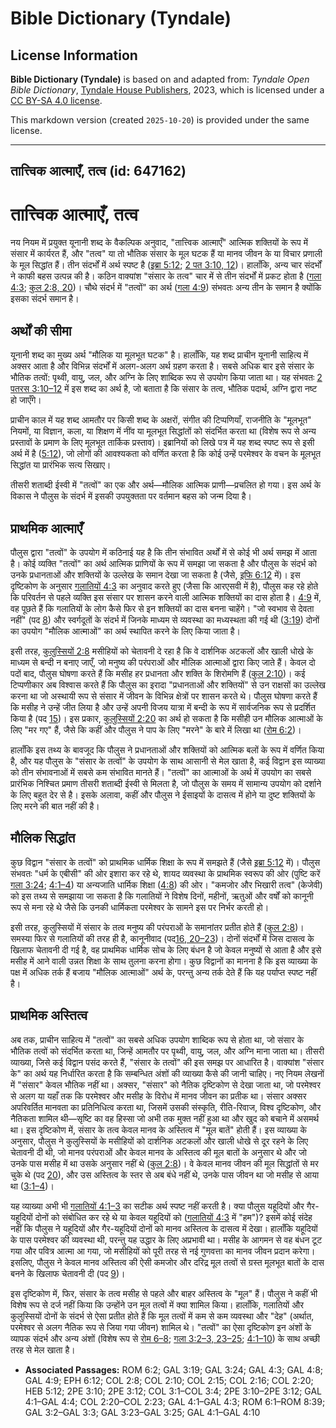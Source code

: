 # Bible Dictionary (Tyndale)

## License Information

**Bible Dictionary (Tyndale)** is based on and adapted from: _Tyndale Open Bible Dictionary_, [Tyndale House Publishers](https://tyndaleopenresources.com/), 2023, which is licensed under a [CC BY-SA 4.0 license](https://creativecommons.org/licenses/by-sa/4.0/legalcode.en).

This markdown version (created `2025-10-20`) is provided under the same license.



--------------------------------

## तात्त्विक आत्माएँ, तत्व (id: 647162)

तात्त्विक आत्माएँ, तत्व
=======================

नय नियम में प्रयुक्त यूनानी शब्द के वैकल्पिक अनुवाद, "तात्त्विक आत्माएँ" आत्मिक शक्तियों के रूप में संसार में कार्यरत हैं, और "तत्व" या तो भौतिक संसार के मूल घटक हैं या मानव जीवन के या विचार प्रणाली के मूल सिद्धांत हैं। तीन संदर्भों में अर्थ स्पष्ट है ([इब्रा 5:12](https://ref.ly/Heb5:12); [2 पत 3:10, 12](https://ref.ly/2Pet3:10,2Pet3:12))। हालाँकि, अन्य चार संदर्भों ने काफी बहस उत्पन्न की है। कठिन वाक्यांश "संसार के तत्व" चार में से तीन संदर्भों में प्रकट होता है ([गला 4:3](https://ref.ly/Gal4:3); [कुल 2:8, 20](https://ref.ly/Col2:8,Col2:20))। चौथे संदर्भ में "तत्वों" का अर्थ ([गला 4:9](https://ref.ly/Gal4:9)) संभवतः अन्य तीन के समान है क्योंकि इसका संदर्भ समान है।

अर्थों की सीमा
--------------

यूनानी शब्द का मुख्य अर्थ "मौलिक या मूलभूत घटक" है। हालाँकि, यह शब्द प्राचीन यूनानी साहित्य में अक्सर आता है और विभिन्न संदर्भों में अलग\-अलग अर्थ ग्रहण करता है। सबसे अधिक बार इसे संसार के भौतिक तत्वों: पृथ्वी, वायु, जल, और अग्नि के लिए शाब्दिक रूप से उपयोग किया जाता था। यह संभवतः [2 पतरस 3:10–12](https://ref.ly/2Pet3:10-2Pet3:12) में इस शब्द का अर्थ है, जो बताता है कि संसार के तत्व, भौतिक पदार्थ, अग्नि द्वारा नष्ट हो जाएँगे।

प्राचीन काल में यह शब्द आमतौर पर किसी शब्द के अक्षरों, संगीत की टिप्पणियाँ, राजनीति के "मूलभूत" नियमों, या विज्ञान, कला, या शिक्षण में नींव या मूलभूत सिद्धांतों को संदर्भित करता था (विशेष रूप से अन्य प्रस्तावों के प्रमाण के लिए मूलभूत तार्किक प्रस्ताव)। इब्रानियों को लिखे पत्र में यह शब्द स्पष्ट रूप से इसी अर्थ में है ([5:12](https://ref.ly/Heb5:12)), जो लोगों की आवश्यकता को वर्णित करता है कि कोई उन्हें परमेश्वर के वचन के मूलभूत सिद्धांत या प्रारंभिक सत्य सिखाए।

तीसरी शताब्दी ईस्वी में "तत्वों" का एक और अर्थ—मौलिक आत्मिक प्राणी—प्रचलित हो गया। इस अर्थ के विकास ने पौलुस के संदर्भ में इसकी उपयुक्तता पर वर्तमान बहस को जन्म दिया है।

प्राथमिक आत्माएँ
----------------

पौलुस द्वारा "तत्वों" के उपयोग में कठिनाई यह है कि तीन संभावित अर्थों में से कोई भी अर्थ समझ में आता है। कोई व्यक्ति "तत्वों" का अर्थ आत्मिक प्राणियों के रूप में समझा जा सकता है और पौलुस के संदर्भ को उनके प्रधानताओं और शक्तियों के उल्लेख के समान देखा जा सकता है (जैसे, [इफि 6:12](https://ref.ly/Eph6:12) में)। इस दृष्टिकोण के अनुसार [गलातियों 4:3](https://ref.ly/Gal4:3) का अनुवाद करते हुए (जैसा कि आरएसवी में है), पौलुस कह रहे होते कि परिवर्तन से पहले व्यक्ति इस संसार पर शासन करने वाली आत्मिक शक्तियों का दास होता है। [4:9](https://ref.ly/Gal4:9) में, वह पूछते हैं कि गलातियों के लोग कैसे फिर से इन शक्तियों का दास बनना चाहेंगे। "जो स्वभाव से देवता नहीं" (पद [8](https://ref.ly/Gal4:8)) और स्वर्गदूतों के संदर्भ में जिनके माध्यम से व्यवस्था का मध्यस्थता की गई थी ([3:19](https://ref.ly/Gal3:19)) दोनों का उपयोग "मौलिक आत्माओं" का अर्थ स्थापित करने के लिए किया जाता है।

इसी तरह, [कुलुस्सियों 2:8](https://ref.ly/Col2:8) मसीहियों को चेतावनी दे रहा है कि वे दार्शनिक अटकलों और खाली धोखे के माध्यम से बन्दी न बनाए जाएँ, जो मनुष्य की परंपराओं और मौलिक आत्माओं द्वारा किए जाते हैं। केवल दो पदों बाद, पौलुस घोषणा करते हैं कि मसीह हर प्रधानता और शक्ति के शिरोमणि हैं ([कुल 2:10](https://ref.ly/Col2:10))। कई टिप्पणीकार अब विश्वास करते हैं कि पौलुस का इरादा "प्रधानताओं और शक्तियों" से उन राक्षसों का उल्लेख करना था जो अस्थायी रूप से संसार में जीवन के विभिन्न क्षेत्रों पर शासन करते थे। पौलुस घोषणा करते हैं कि मसीह ने उन्हें जीत लिया है और उन्हें अपनी विजय यात्रा में बन्दी के रूप में सार्वजनिक रूप से प्रदर्शित किया है (पद [15](https://ref.ly/Col2:15))। इस प्रकार, [कुलुस्सियों 2:20](https://ref.ly/Col2:20) का अर्थ हो सकता है कि मसीही उन मौलिक आत्माओं के लिए "मर गए" हैं, जैसे कि कहीं और पौलुस ने पाप के लिए "मरने" के बारे में लिखा था ([रोम 6:2](https://ref.ly/Rom6:2))।

हालाँकि इस तथ्य के बावजूद कि पौलुस ने प्रधानताओं और शक्तियों को आत्मिक बलों के रूप में वर्णित किया है, और यह पौलुस के "संसार के तत्वों" के उपयोग के साथ आसानी से मेल खाता है, कई विद्वान इस व्याख्या को तीन संभावनाओं में सबसे कम संभावित मानते हैं। "तत्वों" का आत्माओं के अर्थ में उपयोग का सबसे प्रारंभिक निश्चित प्रमाण तीसरी शताब्दी ईस्वी से मिलता है, जो पौलुस के समय में सामान्य उपयोग को दर्शाने के लिए बहुत देर से है। इसके अलावा, कहीं और पौलुस ने ईसाइयों के दासत्व में होने या दुष्ट शक्तियों के लिए मरने की बात नहीं की है।

मौलिक सिद्धांत
--------------

कुछ विद्वान "संसार के तत्वों" को प्राथमिक धार्मिक शिक्षा के रूप में समझते हैं (जैसे [इब्रा 5:12](https://ref.ly/Heb5:12) में)। पौलुस संभवतः "धर्म के एबीसी" की ओर इशारा कर रहे थे, शायद व्यवस्था के प्राथमिक स्वरूप की ओर (पुष्टि करें [गला 3:24](https://ref.ly/Gal3:24); [4:1–4](https://ref.ly/Gal4:1-Gal4:4)) या अन्यजाति धार्मिक शिक्षा ([4:8](https://ref.ly/Gal4:8)) की ओर। "कमजोर और भिखारी तत्व" (केजेवी) को इस तथ्य से समझाया जा सकता है कि गलातियों ने विशेष दिनों, महीनों, ऋतुओं और वर्षों को कानूनी रूप से मना रहे थे जैसे कि उनकी धार्मिकता परमेश्वर के सामने इस पर निर्भर करती हो।

इसी तरह, कुलुस्सियों में संसार के तत्व मनुष्य की परंपराओं के समानांतर प्रतीत होते हैं ([कुल 2:8](https://ref.ly/Col2:8))। समस्या फिर से गलातियों की तरह ही है, कानूनीवाद (पद[16, 20–23](https://ref.ly/Col2:16,Col2:20-Col2:23))। दोनों संदर्भों में जिस दासत्व के खिलाफ चेतावनी दी गई है, वह प्राथमिक धार्मिक सोच के लिए बंधन है जो केवल मनुष्यों से आता है और इसे मसीह में आने वाली उन्नत शिक्षा के साथ तुलना करना होगा। कुछ विद्वानों का मानना ​​है कि इस व्याख्या के पक्ष में अधिक तर्क हैं बजाय "मौलिक आत्माओं" अर्थ के, परन्तु अन्य तर्क देते हैं कि यह पर्याप्त स्पष्ट नहीं है।

प्राथमिक अस्तित्व
-----------------

अब तक, प्राचीन साहित्य में "तत्वों" का सबसे अधिक उपयोग शाब्दिक रूप से होता था, जो संसार के भौतिक तत्वों को संदर्भित करता था, जिन्हें आमतौर पर पृथ्वी, वायु, जल, और अग्नि माना जाता था। तीसरी व्याख्या, जिसे कई विद्वान पसंद करते हैं, "संसार के तत्वों" की इस समझ पर आधारित है। वाक्यांश "संसार के" का अर्थ यह निर्धारित करता है कि सम्बन्धित अंशों की व्याख्या कैसे की जानी चाहिए। नए नियम लेखनों में "संसार" केवल भौतिक नहीं था। अक्सर, "संसार" को नैतिक दृष्टिकोण से देखा जाता था, जो परमेश्वर से अलग या यहाँ तक कि परमेश्वर और मसीह के विरोध में मानव जीवन का प्रतीक था। संसार अक्सर अपरिवर्तित मानवता का प्रतिनिधित्व करता था, जिसमें उसकी संस्कृति, रीति\-रिवाज, विश्व दृष्टिकोण, और नैतिकता शामिल थी—सृष्टि का वह हिस्सा जो अभी तक मुक्त नहीं हुआ था और खुद को बचाने में असमर्थ था। इस दृष्टिकोण में, संसार के तत्व केवल मानव के अस्तित्व में "मूल बातें" होती हैं। इस व्याख्या के अनुसार, पौलुस ने कुलुस्सियों के मसीहियों को दार्शनिक अटकलों और खाली धोखे से दूर रहने के लिए चेतावनी दी थी, जो मानव परंपराओं और केवल मानव के अस्तित्व की मूल बातों के अनुसार थे और जो उनके पास मसीह में था उसके अनुसार नहीं थे ([कुल 2:8](https://ref.ly/Col2:8))। वे केवल मानव जीवन की मूल सिद्धांतों से मर चुके थे (पद [20](https://ref.ly/Col2:20)), और उस अस्तित्व के स्तर से अब बंधे नहीं थे, उनके पास जीवन था जो मसीह से आया था ([3:1–4](https://ref.ly/Col3:1-Col3:4))।

यह व्याख्या अभी भी [गलातियों 4:1–3](https://ref.ly/Gal4:1-Gal4:3) का सटीक अर्थ स्पष्ट नहीं करती है। क्या पौलुस यहूदियों और गैर\-यहूदियों दोनों को संबोधित कर रहे थे या केवल यहूदियों को ([गलातियों 4:3](https://ref.ly/Gal4:3) में "हम")? इसमें कोई संदेह नहीं कि पौलुस ने यहूदियों और गैर\-यहूदियों दोनों को मानव अस्तित्व के दासत्व में देखा। हालाँकि यहूदियों के पास परमेश्वर की व्यवस्था थी, परन्तु यह उद्धार के लिए अप्रभावी था। मसीह के आगमन से वह बंधन टूट गया और पवित्र आत्मा आ गया, जो मसीहियों को पूरी तरह से नई गुणवत्ता का मानव जीवन प्रदान करेगा। इसलिए, पौलुस ने केवल मानव अस्तित्व की ऐसी कमजोर और दरिद्र मूल तत्वों से ग्रस्त मूलभूत बातों के दास बनने के खिलाफ चेतावनी दी (पद [9](https://ref.ly/Gal4:9))।

इस दृष्टिकोण में, फिर, संसार के तत्व मसीह से पहले और बाहर अस्तित्व के "मूल" हैं। पौलुस ने कहीं भी विशेष रूप से दर्ज नहीं किया कि उन्होंने उन मूल तत्वों में क्या शामिल किया। हालाँकि, गलातियों और कुलुस्सियों दोनों के संदर्भ से ऐसा प्रतीत होते हैं कि मूल तत्वों में कम से कम व्यवस्था और "देह" (अर्थात, परमेश्वर से अलग नैतिक रूप से जिया गया जीवन) शामिल थे। "तत्वों" का ऐसा दृष्टिकोण इन अंशों के व्यापक संदर्भ और अन्य अंशों (विशेष रूप से [रोम 6–8](https://ref.ly/Rom6:1-Rom8:39); [गला 3:2–3, 23–25](https://ref.ly/Gal3:2-Gal3:3,Gal3:23-Gal3:25); [4:1–10](https://ref.ly/Gal4:1-Gal4:10)) के साथ अच्छी तरह से मेल खाता है।

* **Associated Passages:** ROM 6:2; GAL 3:19; GAL 3:24; GAL 4:3; GAL 4:8; GAL 4:9; EPH 6:12; COL 2:8; COL 2:10; COL 2:15; COL 2:16; COL 2:20; HEB 5:12; 2PE 3:10; 2PE 3:12; COL 3:1–COL 3:4; 2PE 3:10–2PE 3:12; GAL 4:1–GAL 4:4; COL 2:20–COL 2:23; GAL 4:1–GAL 4:3; ROM 6:1–ROM 8:39; GAL 3:2–GAL 3:3; GAL 3:23–GAL 3:25; GAL 4:1–GAL 4:10

